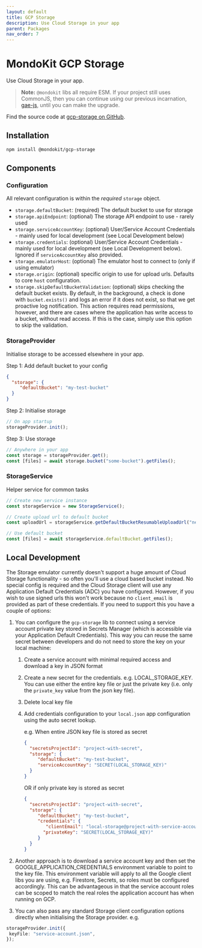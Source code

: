 ```yaml
---
layout: default
title: GCP Storage
description: Use Cloud Storage in your app
parent: Packages
nav_order: 7
---
```


# MondoKit GCP Storage

Use Cloud Storage in your app.

> **Note:** `@mondokit` libs all require ESM. If your project still uses CommonJS, then you can continue using our previous incarnation, [gae-js](https://mondo-mob.github.io/gae-js-docs), until you can make the upgrade.

Find the source code at [gcp-storage on GitHub](https://github.com/mondo-mob/mondokit/tree/main/packages/gcp-storage).

## Installation

```sh
npm install @mondokit/gcp-storage
```

## Components

### Configuration

All relevant configuration is within the _required_ `storage` object.

- `storage.defaultBucket`: (required) The default bucket to use for storage
- `storage.apiEndpoint`: (optional) The storage API endpoint to use - rarely used
- `storage.serviceAccountKey`: (optional) User/Service Account Credentials - mainly used for local development (see Local Development below)
- `storage.credentials`: (optional) User/Service Account Credentials - mainly used for local development (see Local Development below). Ignored if `serviceAccountKey` also provided.
- `storage.emulatorHost`: (optional) The emulator host to connect to (only if using emulator)
- `storage.origin`: (optional) specific origin to use for upload urls. Defaults to core `host` configuration.
- `storage.skipDefaultBucketValidation`: (optional) skips checking the default bucket exists. By default, in the background, a check is done with `bucket.exists()` and logs 
  an error if it does not exist, so that we get proactive log notification. This action requires read permissions, however, and there are cases where the application has write
  access to a bucket, without read access. If this is the case, simply use this option to skip the validation.

### StorageProvider

Initialise storage to be accessed elsewhere in your app.

Step 1: Add default bucket to your config

```json
{
  "storage": {
     "defaultBucket": "my-test-bucket"
  }
}
```

Step 2: Initialise storage

```typescript
// On app startup
storageProvider.init();
```

Step 3: Use storage

```typescript
// Anywhere in your app
const storage = storageProvider.get();
const [files] = await storage.bucket("some-bucket").getFiles();
```

### StorageService

Helper service for common tasks

```typescript
// Create new service instance
const storageService = new StorageService();

// Create upload url to default bucket
const uploadUrl = storageService.getDefaultBucketResumableUploadUrl("newfile.txt");

// Use default bucket
const [files] = await storageService.defaultBucket.getFiles();
```

## Local Development

The Storage emulator currently doesn't support a huge amount of Cloud Storage functionality - so often you'll use a
cloud based bucket instead. No special config is required and the Cloud Storage client will use any Application Default
Credentials (ADC) you have configured. However, if you wish to use signed urls this won't work because no `client_email`
is provided as part of these credentials. If you need to support this you have a couple of options:

1) You can configure the `gcp-storage` lib to connect using a service account private key stored in Secrets
   Manager (which is accessible via your Application Default Credentials). This way you can reuse the same secret
   between developers and do not need to store the key on your local machine:
    1) Create a service account with minimal required access and download a key in JSON format
    2) Create a new secret for the credentials. e.g. LOCAL_STORAGE_KEY. You can use either the entire key file or just the private key (i.e. only the `private_key` value from the json key file). 
    3) Delete local key file
    4) Add credentials configuration to your `local.json` app configuration using the auto secret lookup.

        e.g. When entire JSON key file is stored as secret
        ```json
        {
          "secretsProjectId": "project-with-secret",
          "storage": {
             "defaultBucket": "my-test-bucket",
             "serviceAccountKey": "SECRET(LOCAL_STORAGE_KEY)"
          }
        }
        ```

        OR if only private key is stored as secret
        ```json
        {
          "secretsProjectId": "project-with-secret",
          "storage": {
             "defaultBucket": "my-test-bucket",
             "credentials": {
                "clientEmail": "local-storage@project-with-service-account.iam.gserviceaccount.com",
               "privateKey": "SECRET(LOCAL_STORAGE_KEY)"
             } 
          }
        }
        ```

2) Another approach is to download a service account key and then set the GOOGLE_APPLICATION_CREDENTIALS environment
   variable to point to the key file. This environment variable will apply to all the Google client libs you are using,
   e.g. Firestore, Secrets, so roles must be configured accordingly. This can be advantageous in that the service
   account roles can be scoped to match the real roles the application account has when running on GCP.

3) You can also pass any standard Storage client configuration options directly when initialising the Storage provider. e.g.

```typescript
storageProvider.init({
 keyFile: "service-account.json",
});
```
